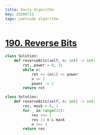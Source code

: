 ```yaml
---
title: Daily Algorithm
key: 20200712
tags: Leetcode algorithm 
---
```


# [190. Reverse Bits](https://leetcode.com/problems/reverse-bits/)
```python
class Solution:
    def reverseBits(self, n: int) -> int:
        ret, power = 0, 31
        while n:
            ret += (n&1) << power
            n >> 1
            power -= 1
        return ret

```

```python
class Solution:
    def reverseBits(self, n: int) -> int:
        res, mask = 0, 1
        for _ in range(32):
            res <<= 1
            res |= n & mask
            n >>= 1
        return res
```